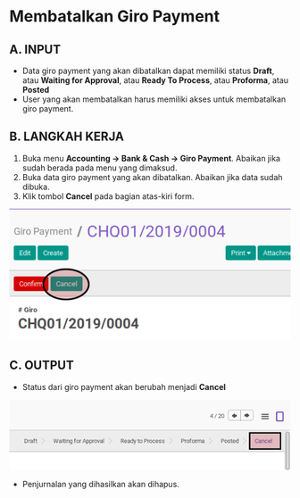 # Membatalkan Giro Payment

## A. INPUT

* Data giro payment yang akan dibatalkan dapat memiliki status **Draft**, atau **Waiting for Approval**, atau **Ready To Process**, atau **Proforma**, atau **Posted**
* User yang akan membatalkan harus memiliki akses untuk membatalkan giro payment.

## B. LANGKAH KERJA

1. Buka menu **Accounting -> Bank & Cash -> Giro Payment**. Abaikan jika sudah berada
pada menu yang dimaksud.
2. Buka data giro payment yang akan dibatalkan. Abaikan jika data sudah dibuka.
3. Klik tombol **Cancel** pada bagian atas-kiri form.

![](../../img/giro-payment/tombol-cancel.png)

## C. OUTPUT

* Status dari giro payment akan berubah menjadi **Cancel**

![](../../img/giro-payment/status-cancel.png)

* Penjurnalan yang dihasilkan akan dihapus.
